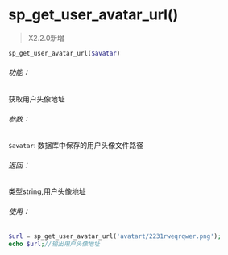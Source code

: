 # sp_get_user_avatar_url()

> X2.2.0新增

```php
sp_get_user_avatar_url($avatar)
```

###### 功能：
获取用户头像地址

###### 参数：
`$avatar`: 数据库中保存的用户头像文件路径

###### 返回：
类型string,用户头像地址


###### 使用：
```php
$url = sp_get_user_avatar_url('avatart/2231rweqrqwer.png');
echo $url;//输出用户头像地址
```

